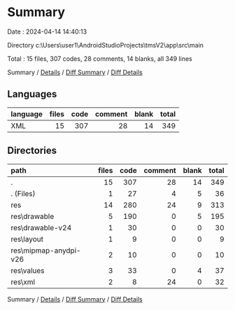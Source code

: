# Summary

Date : 2024-04-14 14:40:13

Directory c:\\Users\\user1\\AndroidStudioProjects\\tmsV2\\app\\src\\main

Total : 15 files,  307 codes, 28 comments, 14 blanks, all 349 lines

Summary / [Details](details.md) / [Diff Summary](diff.md) / [Diff Details](diff-details.md)

## Languages
| language | files | code | comment | blank | total |
| :--- | ---: | ---: | ---: | ---: | ---: |
| XML | 15 | 307 | 28 | 14 | 349 |

## Directories
| path | files | code | comment | blank | total |
| :--- | ---: | ---: | ---: | ---: | ---: |
| . | 15 | 307 | 28 | 14 | 349 |
| . (Files) | 1 | 27 | 4 | 5 | 36 |
| res | 14 | 280 | 24 | 9 | 313 |
| res\\drawable | 5 | 190 | 0 | 5 | 195 |
| res\\drawable-v24 | 1 | 30 | 0 | 0 | 30 |
| res\\layout | 1 | 9 | 0 | 0 | 9 |
| res\\mipmap-anydpi-v26 | 2 | 10 | 0 | 0 | 10 |
| res\\values | 3 | 33 | 0 | 4 | 37 |
| res\\xml | 2 | 8 | 24 | 0 | 32 |

Summary / [Details](details.md) / [Diff Summary](diff.md) / [Diff Details](diff-details.md)